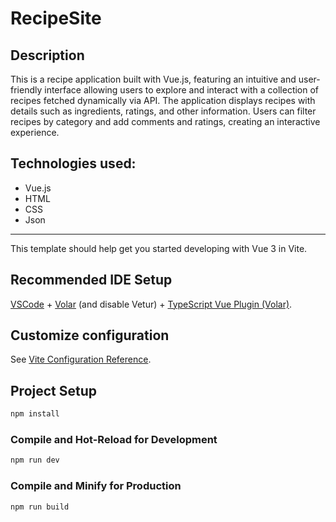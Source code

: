 # RecipeSite

## Description

This is a recipe application built with Vue.js, featuring an intuitive and user-friendly interface allowing users to explore and interact with a collection of recipes fetched dynamically via API. The application displays recipes with details such as ingredients, ratings, and other information. Users can filter recipes by category and add comments and ratings, creating an interactive experience.

## Technologies used:

- Vue.js
- HTML
- CSS
- Json

---

This template should help get you started developing with Vue 3 in Vite.

## Recommended IDE Setup

[VSCode](https://code.visualstudio.com/) + [Volar](https://marketplace.visualstudio.com/items?itemName=Vue.volar) (and disable Vetur) + [TypeScript Vue Plugin (Volar)](https://marketplace.visualstudio.com/items?itemName=Vue.vscode-typescript-vue-plugin).

## Customize configuration

See [Vite Configuration Reference](https://vitejs.dev/config/).

## Project Setup

```sh
npm install
```

### Compile and Hot-Reload for Development

```sh
npm run dev
```

### Compile and Minify for Production

```sh
npm run build
```
